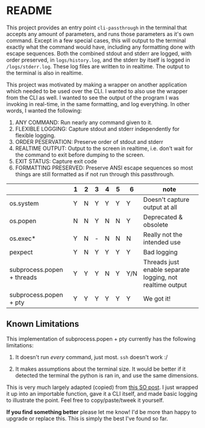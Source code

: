 # README

This project provides an entry point `cli-passthrough` in the terminal that accepts any amount of parameters, and runs those parameters as it's own command. Except in a few special cases, this will output to the terminal exactly what the command would have, including any formatting done with escape sequences. Both the combined stdout and stderr are logged, with order preserved, in `logs/history.log`, and the stderr by itself is logged in `/logs/stderr.log`. These log files are written to in realtime. The output to the terminal is also in realtime.

This project was motivated by making a wrapper on another application which needed to be used over the CLI. I wanted to also use the wrapper from the CLI as well. I wanted to see the output of the program I was invoking in real-time, in the same formatting, and log everything. In other words, I wanted the following:

1. ANY COMMAND: Run nearly any command given to it.
2. FLEXIBLE LOGGING: Capture stdout and stderr independently for flexible logging.
3. ORDER PESERVATION: Preserve order of stdout and stderr
4. REALTIME OUTPUT: Output to the screen in realtime, i.e. don't wait for the command to exit before dumping to the screen.
5. EXIT STATUS: Capture exit code
6. FORMATTING PRESERVED: Preserve ANSI escape sequences so most things are still formatted as if not run through this passthrough.


|                              | 1 | 2 | 3 | 4 | 5 | 6   | note |
|------------------------------|---|---|---|---|---|-----|------|
| os.system                    | Y | N | Y | Y | Y | Y   | Doesn't capture output at all |
| os.popen                     | N | N | Y | N | N | Y   | Deprecated & obsolete |
| os.exec*                     | Y | N | - | N | N | N   | Really not the intended use |
| pexpect                      | Y | N | Y | Y | Y | Y   | Bad logging |
| subprocess.popen + threads   | Y | Y | Y | N | Y | Y/N | Threads just enable separate logging, not realtime output |
| subprocess.popen + pty       | Y | Y | Y | Y | Y | Y   | We got it! |


## Known Limitations

This implementation of subprocess.popen + pty currently has the following limitations:

1. It doesn't run *every* command, just most. `ssh` doesn't work :/

1. It makes assumptions about the terminal size. It would be better if it detected the terminal the python is ran in, and use the same dimensions.

This is very much largely adapted (copied) from [this SO post](https://stackoverflow.com/a/31953436). I just wrapped it up into an importable function, gave it a CLI itself, and made basic logging to illustrate the point. Feel free to copy/paste/tweek it yourself.

**If you find something better** please let me know! I'd be more than happy to upgrade or replace this. This is simply the best I've found so far.
